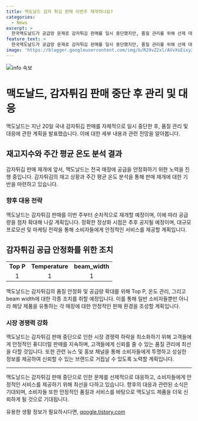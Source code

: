 ```yaml
---
title: 맥도날드 감자 튀김 판매 이번주 재개하나요?
categories:
  - News
excerpt: >
  한국맥도날드가 공급망 문제로 감자튀김 판매를 일시 중단했지만, 품질 관리를 위해 선제 대응했고, 이번 주부터 순차적으로 다시 판매를 시작한다. 일부 매장은 감자튀김 수급을 위해 배송 스케줄을 조정하며, 전국 매장에 공급을 안정화하기까지 시간이 걸릴 것으로 예상되지만, 노력을 기울이고 있다. 후렌치 후라이를 제공할 수 있는 시일 내에 공지할 계획이며, 소비자들은 단품을 구매하고 콜라를 받을 수 있다.
feature_text: >
  한국맥도날드가 공급망 문제로 감자튀김 판매를 일시 중단했지만, 품질 관리를 위해 선제 대응했고, 이번 주부터 순차적으로 다시 판매를 시작한다. 일부 매장은 감자튀김 수급을 위해 배송 스케줄을 조정하며, 전국 매장에 공급을 안정화하기까지 시간이 걸릴 것으로 예상되지만, 노력을 기울이고 있다. 후렌치 후라이를 제공할 수 있는 시일 내에 공지할 계획이며, 소비자들은 단품을 구매하고 콜라를 받을 수 있다.
image: 'https://blogger.googleusercontent.com/img/b/R29vZ2xl/AVvXsEixyZcFfHzMRdzZMjFBmAUKJYCLCGyLL1o632UiGVXcaFdKo_bkvkuCioo0uUKlGfBVcT3P84aROyZIXSBEx3Aw5nCQ3pTgDom1WDC4m8eifvWiAmWEEVb4x6G_l8C0QH225ldMjyaFvpxGEBGNO37VmDTDMHGhJPq73UglMfDca1-0aw/s1600/blogspot.png'
---
```


<p><img src="https://blogger.googleusercontent.com/img/b/R29vZ2xl/AVvXsEixyZcFfHzMRdzZMjFBmAUKJYCLCGyLL1o632UiGVXcaFdKo_bkvkuCioo0uUKlGfBVcT3P84aROyZIXSBEx3Aw5nCQ3pTgDom1WDC4m8eifvWiAmWEEVb4x6G_l8C0QH225ldMjyaFvpxGEBGNO37VmDTDMHGhJPq73UglMfDca1-0aw/s1600/blogspot.png" alt="info 속보" /></p>

<h1>맥도날드, 감자튀김 판매 중단 후 관리 및 대응</h1>

<p data-ke-size="size16">맥도날드는 지난 20일 국내 감자튀김 판매를 자체적으로 일시 중단한 후, 품질 관리 및 대응에 관한 계획을 발표했습니다. 이에 대한 세부 내용과 관련 전망을 알아봅니다.</p>

<h2 data-ke-size="size26">재고지수와 주간 평균 온도 분석 결과</h2>

<p data-ke-size="size16">감자튀김 판매 재개에 앞서, 맥도날드는 전국 매장에 공급을 안정화하기 위한 노력을 진행 중입니다. 감자튀김의 재고 상황과 주간 평균 온도 분석을 통해 판매 재개에 대한 기반을 마련하고 있습니다.</p>

<h3>향후 대응 전략</h3>

<p data-ke-size="size16">맥도날드는 감자튀김 판매를 이번 주부터 순차적으로 재개할 예정이며, 이에 따라 공급량을 점차 확대해 나갈 계획입니다. 정확한 정상화 시점은 추후 공지될 예정이며, 대규모 프로모션 및 마케팅 전략을 통해 소비자들에게 안정적인 서비스를 제공할 계획입니다.</p>

<h2 data-ke-size="size26">감자튀김 공급 안정화를 위한 조치</h2>

<table>
    <tr>
        <td style="text-align: center; height: 17px;"><b>Top P</b></td>
        <td style="text-align: center; height: 17px;"><b>Temperature</b></td>
        <td style="text-align: center; height: 17px;"><b>beam_width</b></td>
    </tr>
    <tr>
        <td style="text-align: center;">1</td>
        <td style="text-align: center;">1</td>
        <td style="text-align: center;">1</td>
    </tr>
</table>

<p data-ke-size="size16">맥도날드는 감자튀김의 품질 안정화 및 공급량 확대를 위해 Top P, 온도 관리, 그리고 beam width에 대한 각종 조치를 취할 예정입니다. 이를 통해 일반 소비자들뿐만 아니라 해당 제품을 유통하는 각 매장에 대한 안정적인 판매 환경을 조성할 계획입니다.</p>

<h3>시장 경쟁력 강화</h3>

<p data-ke-size="size16">맥도날드는 감자튀김 판매 중단으로 인한 시장 경쟁력 하락을 최소화하기 위해 고객들에게 안정적인 퓨디더럴 판매를 지속하며, 고객들에게 신뢰를 줄 수 있는 품질 관리에 최선을 다할 것입니다. 또한 관련 뉴스 및 홍보 채널을 통해 소비자들에게 투명하고 성실한 정보를 제공하여 신뢰할 수 있는 브랜드로 거듭날 수 있도록 노력할 계획입니다.</p>

<hr>

<p data-ke-size="size16">맥도날드는 감자튀김 판매 중단으로 인한 문제를 선제적으로 대응하고, 소비자들에게 안정적인 서비스를 제공하기 위해 최선을 다하고 있습니다. 향후의 대응과 관련된 소식은 기대되며, 소비자들 또한 안정적인 품질과 서비스를 바탕으로 맥도날드 제품을 더욱 신뢰하게 될 것으로 기대됩니다.</p>
유용한 생활 정보가 필요하시다면, <a href="https://qoogle.tistory.com" rel="dofollow">qoogle.tistory.com</a>


